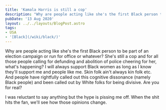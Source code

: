 ```yaml
---
title: 'Kamala Harris is still a cop'
description: "Why are people acting like she's the first Black person to be part of an election campaign or run for office or whatever?"
pubDate: '13 Aug 2020'
layout: ../../layouts/BlogPost.astro
tags:
- USA
- '[Black](/wiki/black/)'
---
```


Why are people acting like she's the first Black person to be part of an election campaign or run for office or whatever? She's still a cop and for all those people calling for defunding and abolition of police cheering for her, what's happening? I will always support Black women as long as I know they'll support me and people like me. Skin folk ain't always kin folk etc. And people have rightfully called out this cognitive dissonance (namely Black people) and been called out by White folks for being divisive. Are you for real?

I was reluctant to say anything but the hype is pissing me off. When the shit hits the fan, we'll see how those opinions change.